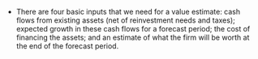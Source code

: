 
- There are four basic inputs that we need for a value estimate: cash flows
  from existing assets (net of reinvestment needs and taxes); expected growth
  in these cash flows for a forecast period; the cost of financing the assets;
  and an estimate of what the firm will be worth at the end of the forecast
  period.
  